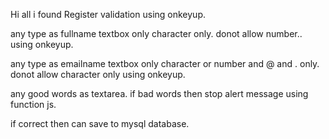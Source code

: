 Hi all
i found Register validation using onkeyup.

any type as fullname 
textbox only character only.
donot allow number..
using onkeyup.

any type as emailname 
textbox only character or number and @ and . only.
donot allow character only
using onkeyup.

any good words as textarea.
if bad words then stop alert message using function js.

if correct then can save to mysql database.
